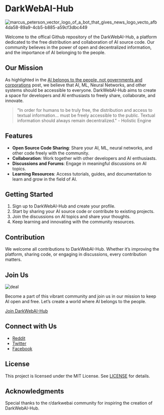 # DarkWebAI-Hub

![marcus_peterson_vector_logo_of_a_bot_that_gives_news_logo_vecto_afb4da58-89a9-4cb5-b885-a59cf3dbc449](https://github.com/Marcus-Peterson/darkwebai-hub/assets/73422974/9f26f31d-b569-4af5-b4f7-5277c47da97c)



Welcome to the offical Github repository of the DarkWebAI-Hub, a platform dedicated to the free distribution and collaboration of AI source code. Our community believes in the power of open and decentralized information, and the importance of AI belonging to the people.

## Our Mission

As highlighted in the [AI belongs to the people, not governments and corporations](https://www.reddit.com/r/darkwebai/comments/14gn6hv/ai_belongs_to_the_people_not_governments_and/) post, we believe that AI, ML, Neural Networks, and other systems should be accessible to everyone. DarkWebAI-Hub aims to create a space for developers and AI enthusiasts to freely share, collaborate, and innovate.

> "In order for humans to be truly free, the distribution and access to textual information... must be freely accessible to the public. Textual information should always remain decentralized." - Holistic Engine

## Features

- **Open Source Code Sharing**: Share your AI, ML, neural networks, and other code freely with the community.
- **Collaboration**: Work together with other developers and AI enthusiasts.
- **Discussions and Forums**: Engage in meaningful discussions on AI topics.
- **Learning Resources**: Access tutorials, guides, and documentation to learn and grow in the field of AI.

## Getting Started

1. Sign up to DarkWebAI-Hub and create your profile.
2. Start by sharing your AI source code or contribute to existing projects.
3. Join the discussions on AI topics and share your thoughts.
4. Keep learning and innovating with the community resources.

## Contribution

We welcome all contributions to DarkWebAI-Hub. Whether it’s improving the platform, sharing code, or engaging in discussions, every contribution matters.

## Join Us
![deal](https://github.com/Marcus-Peterson/darkwebai-hub/assets/73422974/f6b303ff-f09b-469c-8a7f-439294e85682)


Become a part of this vibrant community and join us in our mission to keep AI open and free. Let’s create a world where AI belongs to the people.

[Join DarkWebAI-Hub](your_website_link)

## Connect with Us

- [Reddit](https://www.reddit.com/r/darkwebai)
- [Twitter](#)
- [Facebook](#)

## License

This project is licensed under the MIT License. See [LICENSE](#) for details.

## Acknowledgments

Special thanks to the r/darkwebai community for inspiring the creation of DarkWebAI-Hub.
